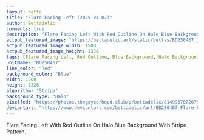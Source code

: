 ```yaml
---
layout: betta
title: "Flare Facing Left (2025-04-07)"
author: Bettadelic
comments: true
description: "Flare Facing Left With Red Outline On Halo Blue Background With Stripe Pattern."
actpub_featured_image: "https://bettadelic.art/static/bettas/BD250407.jpg"
actpub_featured_image_width: 1500
actpub_featured_image_height: 1326
tags: [Flare Facing Left, Red Outline, Blue Background, Halo Background Pattern, Stripe Pattern, April 2025]
unitName: "BD250407"
line_color: "Red"
background_color: "Blue"
width: 1500
height: 1326
algorithm: "Stripe"
background_type: "Halo"
pixelfed: "https://photos.thegayborhood.club/p/bettadelic/814996707267519886"
deviantart: "https://www.deviantart.com/bettadelic/art/BD250407-Flare-Facing-Left-2025-04-07-1180651742"
---
```


Flare Facing Left With Red Outline On Halo Blue Background With Stripe Pattern.
